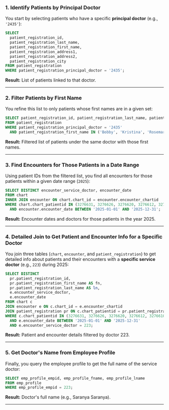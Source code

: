 

### 1. **Identify Patients by Principal Doctor**

You start by selecting patients who have a specific **principal doctor** (e.g., `'2435'`):

```sql
SELECT
  patient_registration_id,
  patient_registration_last_name,
  patient_registration_first_name,
  patient_registration_address1,
  patient_registration_address2,
  patient_registration_city
FROM patient_registration
WHERE patient_registration_principal_doctor = '2435';
```

**Result:** List of patients linked to that doctor.

---

### 2. **Filter Patients by First Name**

You refine this list to only patients whose first names are in a given set:

```sql
SELECT patient_registration_id, patient_registration_last_name, patient_registration_first_name, patient_registration_address1, patient_registration_address2, patient_registration_city
FROM patient_registration
WHERE patient_registration_principal_doctor = '2435'
  AND patient_registration_first_name IN ('Bobby', 'Kristina', 'Rosemary');
```

**Result:** Filtered list of patients under the same doctor with those first names.

---

### 3. **Find Encounters for Those Patients in a Date Range**

Using patient IDs from the filtered list, you find all encounters for those patients within a given date range (`2025`):

```sql
SELECT DISTINCT encounter_service_doctor, encounter_date
FROM chart
INNER JOIN encounter ON chart.chart_id = encounter.encounter_chartid
WHERE chart.chart_patientid IN (3276631, 3276626, 3276620, 3276612, 3276610, 3276606)
  AND encounter.encounter_date BETWEEN '2025-01-01' AND '2025-12-31';
```

**Result:** Encounter dates and doctors for those patients in the year 2025.

---

### 4. **Detailed Join to Get Patient and Encounter Info for a Specific Doctor**

You join three tables (`chart`, `encounter`, and `patient_registration`) to get detailed info about patients and their encounters with a **specific service doctor** (e.g., `223`) during 2025:

```sql
SELECT DISTINCT
  pr.patient_registration_id,
  pr.patient_registration_first_name AS fn,
  pr.patient_registration_last_name AS ln,
  e.encounter_service_doctor,
  e.encounter_date
FROM chart c
JOIN encounter e ON c.chart_id = e.encounter_chartid
JOIN patient_registration pr ON c.chart_patientid = pr.patient_registration_id
WHERE c.chart_patientid IN (3276631, 3276626, 3276620, 3276612, 3276610, 3276606)
  AND e.encounter_date BETWEEN '2025-01-01' AND '2025-12-31'
  AND e.encounter_service_doctor = 223;
```

**Result:** Patient and encounter details filtered by doctor 223.

---

### 5. **Get Doctor's Name from Employee Profile**

Finally, you query the employee profile to get the full name of the service doctor:

```sql
SELECT emp_profile_empid, emp_profile_fname, emp_profile_lname
FROM emp_profile
WHERE emp_profile_empid = 223;
```

**Result:** Doctor's full name (e.g., Saranya Saranya).

---
